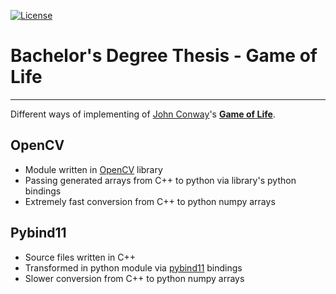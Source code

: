 [![License](https://img.shields.io/badge/License-Apache%202.0-blue.svg)](https://opensource.org/licenses/Apache-2.0)

# Bachelor's Degree Thesis - Game of Life
---

Different ways of implementing of [John Conway](http://en.wikipedia.org/wiki/John_Horton_Conway)'s [**Game of Life**](http://en.wikipedia.org/wiki/Conway%27s_Game_of_Life).

## OpenCV

- Module written in [OpenCV](https://github.com/opencv/opencv) library
- Passing generated arrays from C++ to python via library's python bindings
- Extremely fast conversion from C++ to python numpy arrays


## Pybind11

- Source files written in C++ 
- Transformed in python module via [pybind11](https://pypi.org/project/pybind11/) bindings
- Slower conversion from C++ to python numpy arrays
